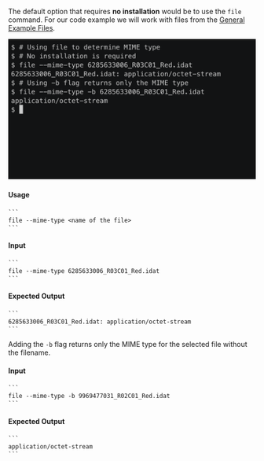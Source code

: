 The default option that requires **no installation** would be to use the `file` command. For our code example we will work with files from the [General Example Files](https://www.nih-cfde.org/resource/Example_data_files.md).

![file command line](https://github.com/nih-cfde/public-website-content/blob/master/resources/internal-training/MIME-type/images/file-screencast.png)

#### Usage

    ```
    file --mime-type <name of the file>
    ```

#### Input

    ```
    file --mime-type 6285633006_R03C01_Red.idat
    ```

#### Expected Output

    ```
    6285633006_R03C01_Red.idat: application/octet-stream
    ```

Adding the `-b` flag returns only the MIME type for the selected file without the filename.

#### Input

    ```
    file --mime-type -b 9969477031_R02C01_Red.idat
    ```

#### Expected Output

    ```
    application/octet-stream
    ```
